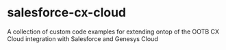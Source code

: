 # salesforce-cx-cloud
A collection of custom code examples for extending ontop of the OOTB CX Cloud integration with Salesforce and Genesys Cloud
